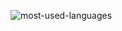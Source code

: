 <!--
<img
  src="https://github-readme-stats.vercel.app/api/top-langs/?username=hoangnguyennn&theme=material-palenight&layout=compact"
  alt="hoangnguyennn's github stats"
/>

-->
![most-used-languages](https://github.com/user-attachments/assets/e4d54cec-ac7a-42f4-af31-3b6641d128bb)
